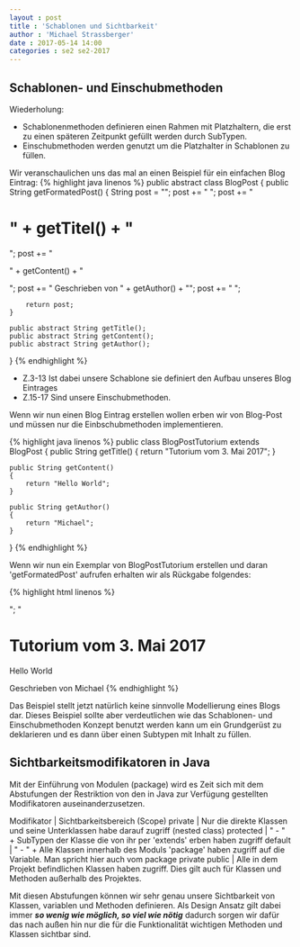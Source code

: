 ```yaml
---
layout : post
title : 'Schablonen und Sichtbarkeit'
author : 'Michael Strassberger'
date : 2017-05-14 14:00
categories : se2 se2-2017
---
```


## Schablonen- und Einschubmethoden

Wiederholung:
* Schablonenmethoden definieren einen Rahmen mit Platzhaltern, die erst zu einen späteren Zeitpunkt gefüllt werden durch SubTypen. 
* Einschubmethoden werden genutzt um die Platzhalter in Schablonen zu füllen. 

Wir veranschaulichen uns das mal an einen Beispiel für ein einfachen Blog Eintrag:
{% highlight java linenos %}
public abstract class BlogPost
{
    public String getFormatedPost()
    {
        String post  = "<html>";
               post += "<head> <title>" + getTitle() + "</title></head>";
               post += "<body> <h1>" + getTitel() + "</h1>";
               post += "<p>" + getContent() + "</p>";
               post += "<span> Geschrieben von " 
                       + getAuthor() + "</span>";
               post += "</body> </html>";

        return post;
    }

    public abstract String getTitle();
    public abstract String getContent();
    public abstract String getAuthor();
}
{% endhighlight %}

* Z.3-13 Ist dabei unsere Schablone sie definiert den Aufbau unseres Blog Eintrages
* Z.15-17 Sind unsere Einschubmethoden.

Wenn wir nun einen Blog Eintrag erstellen wollen erben wir von Blog-Post und müssen nur die Einbschubmethoden implementieren. 

{% highlight java linenos %}
public class BlogPostTutorium extends BlogPost
{
    public String getTitle()
    {
        return "Tutorium vom 3. Mai 2017";
    }

    public String getContent()
    {
        return "Hello World";
    }

    public String getAuthor()
    {
        return "Michael";
    }
}
{% endhighlight %}

Wenn wir nun ein Exemplar von BlogPostTutorium erstellen und daran 'getFormatedPost' aufrufen erhalten wir als Rückgabe folgendes:

{% highlight html linenos %}
<html>";
<head> <title> Tutorium vom 3. Mai 2017</title></head>"
<body> <h1> Tutorium vom 3. Mai 2017 </h1>
<p>Hello World </p>
<span> Geschrieben von Michael</span>
</body> </html>
{% endhighlight %}

Das Beispiel stellt jetzt natürlich keine sinnvolle Modellierung eines Blogs dar. Dieses Beispiel sollte aber verdeutlichen wie das Schablonen- und Einschubmethoden Konzept benutzt werden kann um ein Grundgerüst zu deklarieren und es dann über einen Subtypen mit Inhalt zu füllen.


## Sichtbarkeitsmodifikatoren in Java

Mit der Einführung von Modulen (package) wird es Zeit sich mit dem Abstufungen der Restriktion von den in Java zur Verfügung gestellten Modifikatoren auseinanderzusetzen.

Modifikator | Sichtbarkeitsbereich (Scope)
private | Nur die direkte Klassen und seine Unterklassen habe darauf zugriff (nested class)
protected | " - " + SubTypen der Klasse die von ihr per 'extends' erben haben zugriff
default | " - " + Alle Klassen innerhalb des Moduls 'package' haben zugriff auf die Variable. Man spricht hier auch vom package private
public | Alle in dem Projekt befindlichen Klassen haben zugriff. Dies gilt auch für Klassen und Methoden außerhalb des Projektes.

Mit diesen Abstufungen können wir sehr genau unsere Sichtbarkeit von Klassen, variablen und Methoden definieren. Als Design Ansatz gilt dabei immer ***so wenig wie möglich, so viel wie nötig*** dadurch sorgen wir dafür das nach außen hin nur die für die Funktionalität wichtigen Methoden und Klassen sichtbar sind.


